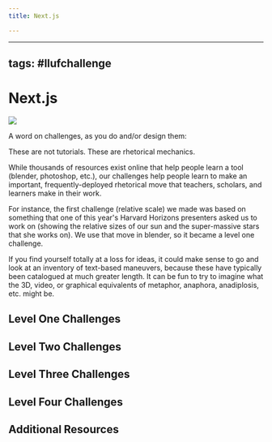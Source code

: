 ```yaml
---
title: Next.js

---
```


---
tags: #llufchallenge
---


# Next.js

![](https://i.imgur.com/XHz3NBf.png)

A word on challenges, as you do and/or design them:

These are not tutorials. These are rhetorical mechanics. 

While thousands of resources exist online that help people learn a tool (blender, photoshop, etc.), our challenges help people learn to make an important, frequently-deployed rhetorical move that teachers, scholars, and learners make in their work.

For instance, the first challenge (relative scale) we made was based on something that one of this year's Harvard Horizons presenters asked us to work on (showing the relative sizes of our sun and the super-massive stars that she works on). We use that move in blender, so it became a level one challenge. 

If you find yourself totally at a loss for ideas, it could make sense to go and look at an inventory of text-based maneuvers, because these have typically been catalogued at much greater length. It can be fun to try to imagine what the 3D, video, or graphical equivalents of metaphor, anaphora, anadiplosis, etc. might be.




## Level One Challenges 

## Level Two Challenges 

## Level Three Challenges 

## Level Four Challenges 

## Additional Resources